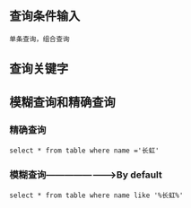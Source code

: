 ## 查询条件输入
    单条查询，组合查询
## 查询关键字
## 模糊查询和精确查询
### 精确查询
    select * from table where name ='长虹'
### 模糊查询————————>By default
    select * from table where name like '%长虹%'
